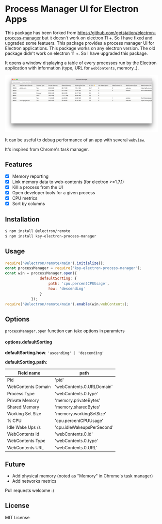 # Process Manager UI for Electron Apps

This package has been forked from https://github.com/getstation/electron-process-manager but it doesn't work on electron 11 +.
So I have fixed and upgraded some featuers.
This package provides a process manager UI for Electron applications.
This package works on any electron version.
The old package didn't work on electron 11 +.
So I have upgraded this package.

It opens a window displaying a table of every processes run by the Electron application with information (type, URL for `webContents`, memory..).

![screenshot](https://github.com/honestydeveloper/ksy-electron-process-manager/blob/main/.github/screenshots/window.png)

It can be useful to debug performance of an app with several `webview`.

It's inspired from Chrome's task manager.

## Features

- [x] Memory reporting
- [x] Link memory data to web-contents (for electron >=1.7.1)
- [x] Kill a process from the UI
- [x] Open developer tools for a given process
- [x] CPU metrics
- [x] Sort by columns

## Installation

```bash
$ npm install @electron/remote
$ npm install ksy-electron-process-manager
```

## Usage
```js
require('@electron/remote/main').initialize();
const processManager = require('ksy-electron-process-manager');
const win = processManager.open({
                defaultSorting: {
                    path: 'cpu.percentCPUUsage',
                    how: 'descending'
                }
            });
require('@electron/remote/main').enable(win.webContents);
```

## Options
`processManager.open` function can take options in paramters

#### options.defaultSorting
**defaultSorting.how**: `'ascending' | 'descending'`

**defaultSorting.path**:

| Field name         | path                       |
|--------------------|----------------------------|
| Pid                | 'pid'                      |
| WebContents Domain | 'webContents.0.URLDomain'  |
| Process Type       | 'webContents.0.type'       |
| Private Memory     | 'memory.privateBytes'      |
| Shared Memory      | 'memory.sharedBytes'       |
| Working Set Size   | 'memory.workingSetSize'    |
| % CPU              | 'cpu.percentCPUUsage'      |
| Idle Wake Ups /s   | 'cpu.idleWakeupsPerSecond' |
| WebContents Id     | 'webContents.0.id'         |
| WebContents Type   | 'webContents.0.type'       |
| WebContents URL    | 'webContents.0.URL'        |


## Future

- Add physical memory (noted as "Memory" in Chrome's task manager)
- Add networks metrics

Pull requests welcome :)

## License

MIT License
